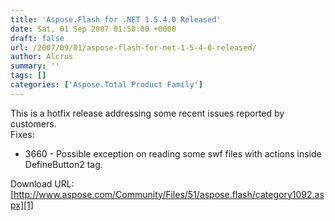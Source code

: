 ```yaml
---
title: 'Aspose.Flash for .NET 1.5.4.0 Released'
date: Sat, 01 Sep 2007 01:58:00 +0000
draft: false
url: /2007/09/01/aspose-flash-for-net-1-5-4-0-released/
author: Alcrus
summary: ''
tags: []
categories: ['Aspose.Total Product Family']
---
```


This is a hotfix release addressing some recent issues reported by customers.  
Fixes:  

*   3660 - Possible exception on reading some swf files with actions inside DefineButton2 tag.

Download URL: [http://www.aspose.com/Community/Files/51/aspose.flash/category1092.aspx][1]




[1]: http://www.aspose.com/Community/Files/51/aspose.flash/category1092.aspx




